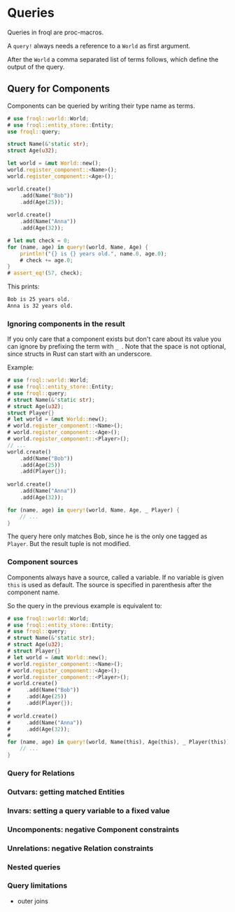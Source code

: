# Queries

Queries in froql are proc-macros.

A `query!` always needs a reference to a `World` as first argument.

After the `World` a comma separated list of terms follows, which define the output of the query.

## Query for Components

Components can be queried by writing their type name as terms.

```rust
# use froql::world::World;
# use froql::entity_store::Entity;
use froql::query;

struct Name(&'static str);
struct Age(u32);

let world = &mut World::new();
world.register_component::<Name>();
world.register_component::<Age>();

world.create()
    .add(Name("Bob"))
    .add(Age(25));
    
world.create()
    .add(Name("Anna"))
    .add(Age(32));

# let mut check = 0;
for (name, age) in query!(world, Name, Age) {
    println!("{} is {} years old.", name.0, age.0);
    # check += age.0;
}
# assert_eq!(57, check);
```

This prints:
```txt
Bob is 25 years old.
Anna is 32 years old.
```


### Ignoring components in the result
If you only care that a component exists but don't care about its value you can ignore by prefixing the term with `_ `. 
Note that the space is not optional, since structs in Rust can start with an underscore.

Example:
```rust
# use froql::world::World;
# use froql::entity_store::Entity;
# use froql::query;
# struct Name(&'static str);
# struct Age(u32);
struct Player{}
# let world = &mut World::new();
# world.register_component::<Name>();
# world.register_component::<Age>();
# world.register_component::<Player>();
// ...
world.create()
    .add(Name("Bob"))
    .add(Age(25))
    .add(Player{});
    
world.create()
    .add(Name("Anna"))
    .add(Age(32));

for (name, age) in query!(world, Name, Age, _ Player) {
    // ...
}
```
The query here only matches Bob, since he is the only one tagged as `Player`. 
But the result tuple is not modified.

### Component sources
Components always have a source, called a variable. 
If no variable is given `this` is used as default.
The source is specified in parenthesis after the component name.

So the query in the previous example is equivalent to:
```rust
# use froql::world::World;
# use froql::entity_store::Entity;
# use froql::query;
# struct Name(&'static str);
# struct Age(u32);
# struct Player{}
# let world = &mut World::new();
# world.register_component::<Name>();
# world.register_component::<Age>();
# world.register_component::<Player>();
# world.create()
#     .add(Name("Bob"))
#     .add(Age(25))
#     .add(Player{});
#
# world.create()
#     .add(Name("Anna"))
#     .add(Age(32));
# 
for (name, age) in query!(world, Name(this), Age(this), _ Player(this)) {
    // ...
}
```



### Query for Relations

### Outvars: getting matched Entities

### Invars: setting a query variable to a fixed value

### Uncomponents: negative Component constraints

### Unrelations: negative Relation constraints

### Nested queries

### Query limitations
- outer joins
